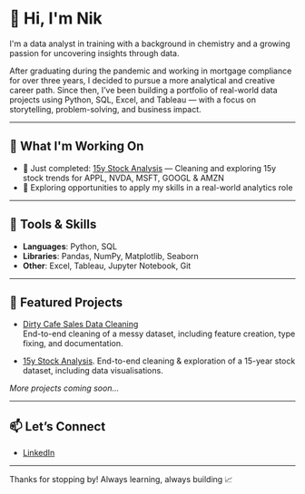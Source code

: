 # 👋 Hi, I'm Nik

I'm a data analyst in training with a background in chemistry and a growing passion for uncovering insights through data.

After graduating during the pandemic and working in mortgage compliance for over three years, I decided to pursue a more analytical and creative career path. Since then, I’ve been building a portfolio of real-world data projects using Python, SQL, Excel, and Tableau — with a focus on storytelling, problem-solving, and business impact.

---

## 🚀 What I'm Working On

- 🧹 Just completed: [15y Stock Analysis](https://github.com/nikcodespy/15y_stock_analysis) — Cleaning and exploring 15y stock trends for APPL, NVDA, MSFT, GOOGL & AMZN
- 💼 Exploring opportunities to apply my skills in a real-world analytics role

---

## 🧰 Tools & Skills

- **Languages**: Python, SQL  
- **Libraries**: Pandas, NumPy, Matplotlib, Seaborn  
- **Other**: Excel, Tableau, Jupyter Notebook, Git

---

## 📂 Featured Projects

- [Dirty Cafe Sales Data Cleaning](https://github.com/nikcodespy/dirty_cafe_data_cleaning)  
   End-to-end cleaning of a messy dataset, including feature creation, type fixing, and documentation.

- [15y Stock Analysis](https://github.com/nikcodespy/15y_stock_analysis).
   End-to-end cleaning & exploration of a 15-year stock dataset, including data visualisations.

*More projects coming soon…*

---

## 📫 Let’s Connect

- [LinkedIn](https://www.linkedin.com/in/your-linkedin-here)

---

Thanks for stopping by! Always learning, always building 📈
